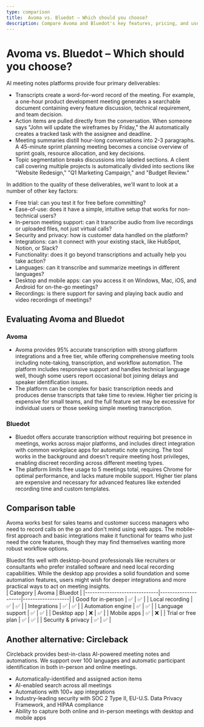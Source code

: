 ```yaml
---
type: comparison
title:  Avoma vs. Bluedot – Which should you choose?
description: Compare Avoma and Bluedot's key features, pricing, and use cases to find the best meeting assistant for your needs. Plus, discover Circleback as an alternative option.
---
```


# Avoma vs. Bluedot – Which should you choose?  
AI meeting notes platforms provide four primary deliverables:  
  
* Transcripts create a word-for-word record of the meeting. For example, a one-hour product development meeting generates a searchable document containing every feature discussion, technical requirement, and team decision.  
* Action items are pulled directly from the conversation. When someone says "John will update the wireframes by Friday," the AI automatically creates a tracked task with the assignee and deadline.  
* Meeting summaries distill hour-long conversations into 2-3 paragraphs. A 45-minute sprint planning meeting becomes a concise overview of sprint goals, resource allocation, and key decisions.  
* Topic segmentation breaks discussions into labeled sections. A client call covering multiple projects is automatically divided into sections like "Website Redesign," "Q1 Marketing Campaign," and "Budget Review."  
  
In addition to the quality of these deliverables, we'll want to look at a number of other key factors:  
  
* Free trial: can you test it for free before committing?  
* Ease-of-use: does it have a simple, intuitive setup that works for non-technical users?  
* In-person meeting support: can it transcribe audio from live recordings or uploaded files, not just virtual calls?  
* Security and privacy: how is customer data handled on the platform?  
* Integrations: can it connect with your existing stack, like HubSpot, Notion, or Slack?  
* Functionality: does it go beyond transcriptions and actually help you take action?  
* Languages: can it transcribe and summarize meetings in different languages?  
* Desktop and mobile apps: can you access it on Windows, Mac, iOS, and Android for on-the-go meetings?  
* Recordings: is there support for saving and playing back audio and video recordings of meetings?    
## Evaluating Avoma and Bluedot  
### Avoma
* Avoma provides 95% accurate transcription with strong platform integrations and a free tier, while offering comprehensive meeting tools including note-taking, transcription, and workflow automation. The platform includes responsive support and handles technical language well, though some users report occasional bot joining delays and speaker identification issues.
* The platform can be complex for basic transcription needs and produces dense transcripts that take time to review. Higher tier pricing is expensive for small teams, and the full feature set may be excessive for individual users or those seeking simple meeting transcription.

### Bluedot
* Bluedot offers accurate transcription without requiring bot presence in meetings, works across major platforms, and includes direct integration with common workplace apps for automatic note syncing. The tool works in the background and doesn't require meeting host privileges, enabling discreet recording across different meeting types.
* The platform limits free usage to 5 meetings total, requires Chrome for optimal performance, and lacks mature mobile support. Higher tier plans are expensive and necessary for advanced features like extended recording time and custom templates.  
## Comparison table    
Avoma works best for sales teams and customer success managers who need to record calls on the go and don't mind using web apps. The mobile-first approach and basic integrations make it functional for teams who just need the core features, though they may find themselves wanting more robust workflow options.

Bluedot fits well with desktop-bound professionals like recruiters or consultants who prefer installed software and need local recording capabilities. While the desktop app provides a solid foundation and some automation features, users might wish for deeper integrations and more practical ways to act on meeting insights.  
| Category                      | Avoma              | Bluedot           |
|------------------------------|---------------------|-------------------|
| Good for in-person           | ✅                  | ✅                |
| Local recording              | ✅                  | ✅                |
| Integrations                 | ✅                  | ✅                |
| Automation engine            | ✅                  | ✅                |
| Language support             | ✅                  | ✅                |
| Desktop app                  | ❌                  | ✅                |
| Mobile apps                  | ✅                  | ❌                |
| Trial or free plan           | ✅                  | ✅                |
| Security & privacy           | ✅                  | ✅                |  
## Another alternative: Circleback  
Circleback provides best-in-class AI-powered meeting notes and automations. We support over 100 languages and automatic participant identification in both in-person and online meetings.  
  
* Automatically-identified and assigned action items  
* AI-enabled search across all meetings  
* Automations with 100+ app integrations  
* Industry-leading security with SOC 2 Type II, EU-U.S. Data Privacy Framework, and HIPAA compliance  
* Ability to capture both online and in-person meetings with desktop and mobile apps  
